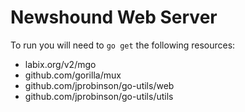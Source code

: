 Newshound Web Server
==========


To run you will need to `go get` the following resources:
- labix.org/v2/mgo
- github.com/gorilla/mux
- github.com/jprobinson/go-utils/web
- github.com/jprobinson/go-utils/utils
